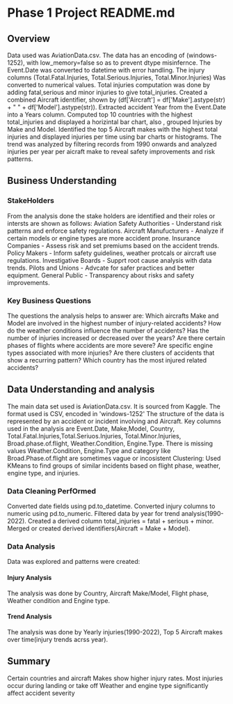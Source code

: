 # Phase 1 Project README.md
## Overview
Data used was AviationData.csv. The data has an encoding of (windows-1252), with low_memory=false so as to prevent dtype misinfernce.
The Event.Date was converted to datetime with error handling.
The injury columns (Total.Fatal.Injuries, Total.Serious.Injuries, Total.Minor.Injuries) Was converted to numerical values.
Total injuries computation was done by adding fatal,serious and minor injuries to give total_injuries.
Created a combined Aircraft identifier, shown by (df['Aircraft'] = df['Make'].astype(str) + " " + df['Model'].astype(str)).
Extracted accident Year from the Event.Date into a Years column.
Computed top 10 countries with the highest total_injuries and displayed a horizintal bar chart, also , grouped Injuries by Make and Model.
Identified the top 5 Aircraft makes with the highest total injuries and displayed injuries per time using bar charts or histograms.
The trend was analyzed by filtering records from 1990 onwards and analyzed injuries per year per aicraft make to reveal safety improvements and risk patterns.
## Business Understanding
### StakeHolders
From the analysis done the stake holders are identified and their roles or intersts are shown as follows:
Aviation Safety Authorities - Understand risk patterns and enforce safety regulations.
Aircraft Manufucturers - Analyze if certain models or engine types are more accident prone.
Insurance Companies - Assess risk and set premiums based on the accident trends.
Policy Makers - Inform safety guidelines, weather protcals or aircraft use regulations.
Investigative Boards - Supprt root cause analysis with data trends.
Pilots and Unions - Advcate for safer practices and better equipment.
General Public - Transparency about risks and safety improvements.
### Key Business Questions
The questions the analysis helps to answer are:
Which aircrafts Make and Model are involved in the highest number of injury-related accidents?
How do the weather conditions influence the number of accidents?
Has the number of injuries increased or decreased over the years?
Are there certain phases of flights where accidents are more severe?
Are specific engine types associated with more injuries?
Are there clusters of accidents that show a recurring pattern?
Which country has the most injured related accidents?
## Data Understanding and analysis
The main data set used is AviationData.csv. It is sourced from Kaggle.
The format used is CSV, encoded in 'windows-1252'
The structure of the data is represented by an accident or incident involving and Aircraft.
Key columns used in the analysis are Event.Date, Make,Model, Country, Total.Fatal.Injuries,Total.Seriuos.Injuries, Total.Minor.Injuries, Broad.phase.of.flight, Weather.Condition, Engine.Type.
There is missing values Weather.Condition, Engine.Type and category like Broad.Phase.of.flight are sometimes vague or incosistent
Clustering: Used KMeans to find groups of similar incidents based on flight phase, weather, engine type, and injuries.
### Data Cleaning PerfOrmed
Converted date fields using pd.to_datetime.
Converted injury columns to numeric using pd.to_numeric.
Filtered data by year for trend analysis(1990-2022).
Created a derived column total_injuries = fatal + serious + minor.
Merged or created derived identifiers(Aircraft = Make + Model).
### Data Analysis
Data was explored and patterns were created:
#### Injury Analysis
The analysis was done by Country, Aircraft Make/Model, Flight phase, Weather condition and Engine type.
#### Trend Analysis
The analysis was done by Yearly injuries(1990-2022), Top 5 Aircraft makes over time(injury trends acrss year).
## Summary
Certain countries and aircraft Makes show higher injury rates.
Most injuries occur during landing or take off
Weather and engine type significantly affect accident severity